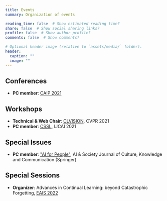 ```yaml
---
title: Events
summary: Organization of events

reading_time: false  # Show estimated reading time?
share: false  # Show social sharing links?
profile: false  # Show author profile?
comments: false  # Show comments?

# Optional header image (relative to `assets/media/` folder).
header:
  caption: ""
  image: ""
---
```


## Conferences

* **PC member**: [CAIP 2021](https://aiforpeople.org/conference/cfp.php)

## Workshops

* **Technical & Web Chair**: [CLVISION](https://sites.google.com/view/clvision2021/), CVPR 2021
* **PC member**: [CSSL](https://sites.google.com/view/sscl-workshop-ijcai-2021/), IJCAI 2021

## Special Issues

* **PC member**: ["AI for People"](https://www.springer.com/journal/146/updates/18583616), AI & Society Journal of Culture, Knowledge and Communication (Springer)

## Special Sessions

* **Organizer**: Advances in Continual Learning: beyond Catastrophic Forgetting, [EAIS 2022](http://cyprusconferences.org/eais2022)